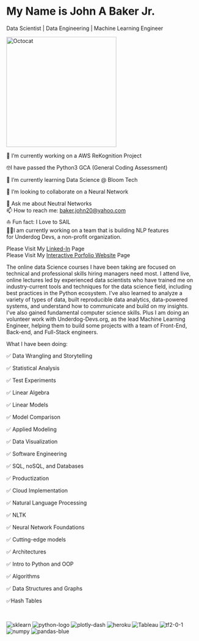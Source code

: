 # My Name is John A Baker Jr.

Data Scientist | Data Engineering | Machine Learning Engineer


<img width="288" alt="Octocat" src="https://user-images.githubusercontent.com/65743503/154575998-e8e2113b-972c-45df-9d22-0a4defa47b57.png">

🔭 I’m currently working on a AWS ReKognition Project<br>

🤓I have passed the Python3 GCA (General Coding Assessment)<br>

🌱 I’m currently learning Data Science @ Bloom Tech <br>

👯 I’m looking to collaborate on a Neural Network <br>

💬 Ask me about Neutral Networks <br>
📫 How to reach me: baker.john20@yahoo.com <br>
⛵️ Fun fact: I Love to SAIL <br>
👨‍💻I am currently working on a team that is building NLP features<br/>for Underdog Devs, a non-profit organization.<br>

Please Visit My [Linked-In](https://www.linkedin.com/in/john-a-baker-jr/) Page <br>
Please Visit My [Interactive Porfolio Website](https://www.johnabakerjr.link/) Page <br>

The  online data Science courses I have been taking are focused on technical and professional skills hiring managers need most. I attend live, online lectures led by experienced data scientists who have trained me on industry-current tools and techniques for the data science field, including best practices in the Python ecosystem.  I've also learned to analyze a variety of types of data, built reproducible data analytics, data-powered systems, and understand how to communicate and build on my insights. I've also gained fundamental computer science skills. Plus I am doing an volunteer work with Underdog-Devs.org, as the lead Machine Learning Engineer, helping them to build some projects with a team of Front-End, Back-end, and Full-Stack engineers. <br/>

What I have been doing:<br>

:white_check_mark: Data Wrangling and Storytelling<br>

:white_check_mark: Statistical Analysis<br>

:white_check_mark: Test Experiments<br>

:white_check_mark: Linear Algebra<br>

:white_check_mark: Linear Models<br>

:white_check_mark: Model Comparison<br>

:white_check_mark: Applied Modeling<br>

:white_check_mark: Data Visualization<br>

:white_check_mark: Software Engineering<br>

:white_check_mark: SQL, noSQL, and Databases<br>

:white_check_mark: Productization<br>

:white_check_mark: Cloud Implementation<br>

:white_check_mark: Natural Language Processing<br>

:white_check_mark: NLTK<br>

:white_check_mark: Neural Network Foundations<br>

:white_check_mark: Cutting-edge models<br>

:white_check_mark: Architectures<br>

:white_check_mark: Intro to Python and OOP<br>

:white_check_mark: Algorithms<br>

:white_check_mark: Data Structures and Graphs<br>

:white_check_mark:Hash Tables<br>

<br>

![sklearn](https://user-images.githubusercontent.com/65743503/154358870-726a271d-d16a-470a-a28e-97e91a5f2297.png)
![python-logo](https://user-images.githubusercontent.com/65743503/154163627-e7dcf348-7532-4f76-ab0c-3398107f950e.png)
![plotly-dash](https://user-images.githubusercontent.com/65743503/154356753-a0baf146-2c17-461d-a48c-bff9e6d5facf.jpeg)
![heroku](https://user-images.githubusercontent.com/65743503/154356734-37842bf7-9062-4392-aaae-8a59ada7f58f.png)
![Tableau](https://user-images.githubusercontent.com/65743503/154357188-1ba6b1bc-e11e-46e0-8759-01c187aa38ec.png)
![tf2-0-1](https://user-images.githubusercontent.com/65743503/154354813-1b1d8440-6a98-46da-8129-a0245a301805.png)
![numpy](https://user-images.githubusercontent.com/65743503/154358953-cb9008c4-fa86-4762-bcad-95ee2712fc06.png)
![pandas-blue](https://user-images.githubusercontent.com/65743503/154358961-7cfce846-f0d5-4369-9bac-f05a4c3371a2.jpeg)
